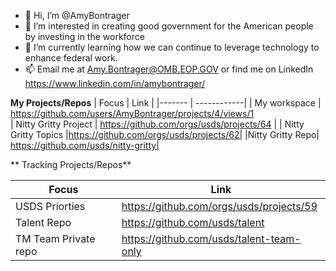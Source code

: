 - 👋 Hi, I’m @AmyBontrager
- 👀 I’m interested in creating good government for the American people by investing in the workforce 
- 🌱 I’m currently learning how we can continue to leverage technology to enhance federal work. 
- 📫 Email me at Amy.Bontrager@OMB.EOP.GOV or find me on LinkedIn https://www.linkedin.com/in/amybontrager/

<!---
AmyBontrager/AmyBontrager is a ✨ special ✨ repository because its `README.md` (this file) appears on your GitHub profile.
You can click the Preview link to take a look at your changes.
--->
**My Projects/Repos**
| Focus  | Link  |
|------- | ------------|
| My workspace | https://github.com/users/AmyBontrager/projects/4/views/1   
| Nitty Gritty Project | https://github.com/orgs/usds/projects/64 |
| Nitty Gritty Topics |https://github.com/orgs/usds/projects/62|
|Nitty Gritty Repo| https://github.com/usds/nitty-gritty|

**
Tracking Projects/Repos**

| Focus | Link|
|------| ------| 
|USDS Priorties| https://github.com/orgs/usds/projects/59 |
| Talent Repo | https://github.com/usds/talent |
| TM Team Private repo| https://github.com/usds/talent-team-only | 
